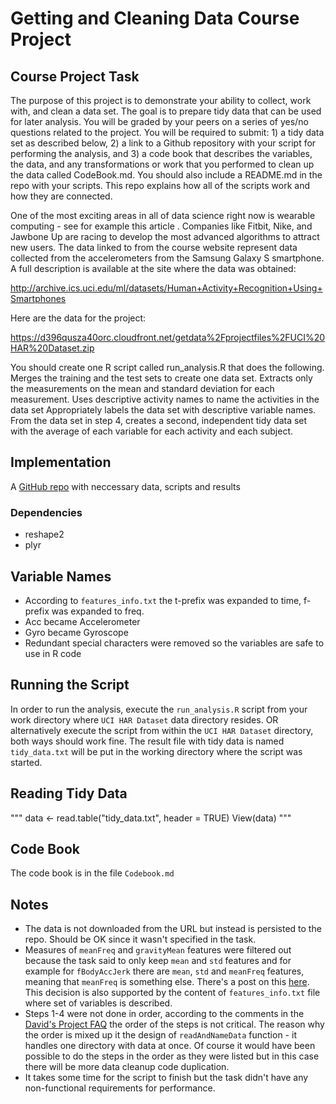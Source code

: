 # Getting and Cleaning Data Course Project

## Course Project Task

The purpose of this project is to demonstrate your ability to collect, work with, and clean a data set. The goal is to prepare tidy data that can be used for later analysis. You will be graded by your peers on a series of yes/no questions related to the project. You will be required to submit: 1) a tidy data set as described below, 2) a link to a Github repository with your script for performing the analysis, and 3) a code book that describes the variables, the data, and any transformations or work that you performed to clean up the data called CodeBook.md. You should also include a README.md in the repo with your scripts. This repo explains how all of the scripts work and how they are connected. 

One of the most exciting areas in all of data science right now is wearable computing - see for example this article . Companies like Fitbit, Nike, and Jawbone Up are racing to develop the most advanced algorithms to attract new users. The data linked to from the course website represent data collected from the accelerometers from the Samsung Galaxy S smartphone. A full description is available at the site where the data was obtained: 

http://archive.ics.uci.edu/ml/datasets/Human+Activity+Recognition+Using+Smartphones 

Here are the data for the project: 

https://d396qusza40orc.cloudfront.net/getdata%2Fprojectfiles%2FUCI%20HAR%20Dataset.zip 

 You should create one R script called run_analysis.R that does the following. 
Merges the training and the test sets to create one data set.
Extracts only the measurements on the mean and standard deviation for each measurement. 
Uses descriptive activity names to name the activities in the data set
Appropriately labels the data set with descriptive variable names. 
From the data set in step 4, creates a second, independent tidy data set with the average of each variable for each activity and each subject.

## Implementation

A [GitHub repo](https://github.com/melentye/getdata-009-course-project) with neccessary data, scripts and results

### Dependencies

* reshape2
* plyr

## Variable Names

* According to `features_info.txt` the t-prefix was expanded to time, f-prefix was expanded to freq.
* Acc became Accelerometer
* Gyro became Gyroscope
* Redundant special characters were removed so the variables are safe to use in R code

## Running the Script

In order to run the analysis, execute the `run_analysis.R` script from your work directory where `UCI HAR Dataset` data directory resides. OR alternatively execute the script from within the `UCI HAR Dataset` directory, both ways should work fine.
The result file with tidy data is named `tidy_data.txt` will be put in the working directory where the script was started.

## Reading Tidy Data

"""
data <- read.table("tidy_data.txt", header = TRUE)
View(data)
"""

## Code Book

The code book is in the file `Codebook.md`

## Notes

* The data is not downloaded from the URL but instead is persisted to the repo. Should be OK since it wasn't specified in the task.
* Measures of `meanFreq` and `gravityMean` features were filtered out because the task said to only keep `mean` and `std` features and for example for `fBodyAccJerk` there are `mean`, `std` and `meanFreq` features, meaning that `meanFreq` is something else. There's a post on this [here](https://class.coursera.org/getdata-009/forum/thread?thread_id=158). This decision is also supported by the content of `features_info.txt` file where set of variables is described.
* Steps 1-4 were not done in order, according to the comments in the [David's Project FAQ](https://class.coursera.org/getdata-009/forum/thread?thread_id=58) the order of the steps is not critical. The reason why the order is mixed up it the design of `readAndNameData` function - it handles one directory with data at once. Of course it would have been possible to do the steps in the order as they were listed but in this case there will be more data cleanup code duplication.
* It takes some time for the script to finish but the task didn't have any non-functional requirements for performance.